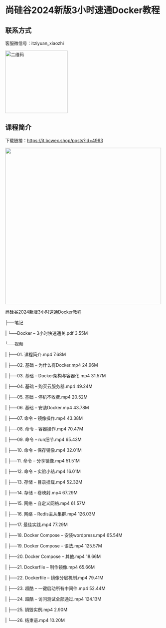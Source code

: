 # 尚硅谷2024新版3小时速通Docker教程

## 联系方式

客服微信号：itziyuan_xiaozhi

<img src="https://ziyuanyun.oss-cn-guangzhou.aliyuncs.com/common/20240614073449/666b82192834a.jpg" width="200" height="200" alt="二维码">

## 课程简介

下载链接：https://it.bcwex.shop/posts?id=4963

<img src="https://ziyuanyun.oss-cn-guangzhou.aliyuncs.com/yun/20241201154443/674c13ebb4c75.jpg" width="500" alt="">

  尚硅谷2024新版3小时速通Docker教程



 ├──笔记

 | └──Docker &#8211; 3小时快速通关.pdf 3.55M

 └──视频

 | ├──01. 课程简介.mp4 7.68M

 | ├──02. 基础 &#8211; 为什么有Docker.mp4 24.96M

 | ├──03. 基础 &#8211; Docker架构与容器化.mp4 31.57M

 | ├──04. 基础 &#8211; 购买云服务器.mp4 49.24M

 | ├──05. 基础 &#8211; 停机不收费.mp4 20.52M

 | ├──06. 基础 &#8211; 安装Docker.mp4 43.78M

 | ├──07. 命令 &#8211; 镜像操作.mp4 43.38M

 | ├──08. 命令 &#8211; 容器操作.mp4 70.47M

 | ├──09. 命令 &#8211; run细节.mp4 65.43M

 | ├──10. 命令 &#8211; 保存镜像.mp4 32.01M

 | ├──11. 命令 &#8211; 分享镜像.mp4 51.51M

 | ├──12. 命令 &#8211; 实验小结.mp4 16.01M

 | ├──13. 存储 &#8211; 目录挂载.mp4 52.32M

 | ├──14. 存储 &#8211; 卷映射.mp4 67.29M

 | ├──15. 网络 &#8211; 自定义网络.mp4 61.57M

 | ├──16. 网络 &#8211; Redis主从集群.mp4 126.03M

 | ├──17. 最佳实践.mp4 77.29M

 | ├──18. Docker Compose &#8211; 安装wordpress.mp4 65.54M

 | ├──19. Docker Compose &#8211; 语法.mp4 125.57M

 | ├──20. Docker Compose &#8211; 其他.mp4 18.66M

 | ├──21. Dockerfile &#8211; 制作镜像.mp4 65.66M

 | ├──22. Dockerfile &#8211; 镜像分层机制.mp4 79.41M

 | ├──23. 超酷 &#8211; 一键启动所有中间件.mp4 52.44M

 | ├──24. 超酷 &#8211; 访问测试全部通过.mp4 124.13M

 | ├──25. 销毁实例.mp4 2.90M

 | └──26. 结束语.mp4 10.20M

  